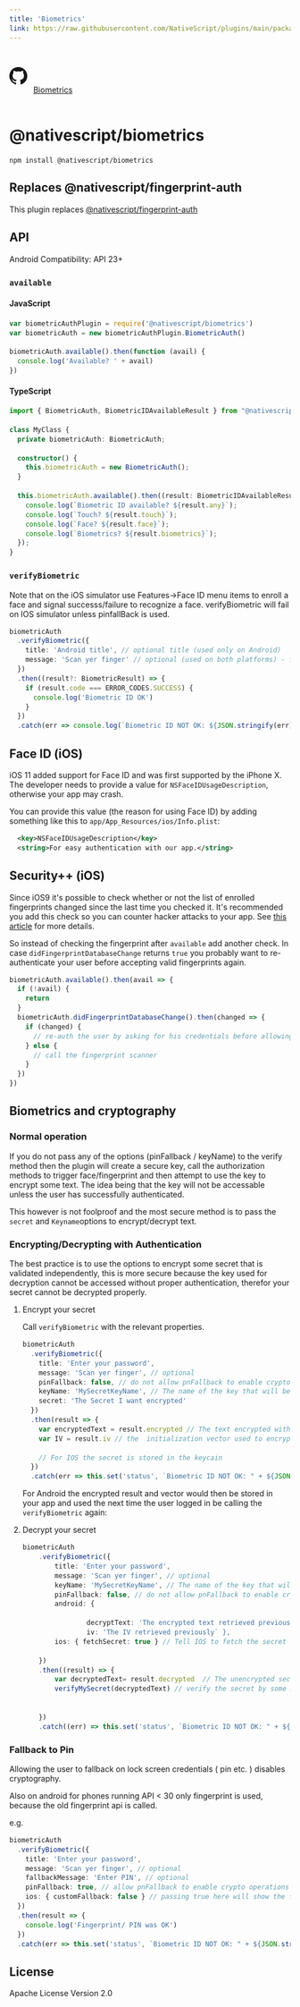 ```yaml
---
title: 'Biometrics'
link: https://raw.githubusercontent.com/NativeScript/plugins/main/packages/biometrics/README.md
---
```


<div style="width: 100%; padding: 1.2em 0em">
	<img alt="github logo" src="../assets/images/github/GitHub-Mark-32px.png" style="display: inline; margin: 1em 0.5em 1em 0em">
	<a href="https://github.com/NativeScript/plugins/tree/main/packages/biometrics" target="_blank" noopener>Biometrics</a>
</div>

# @nativescript/biometrics

```cli
npm install @nativescript/biometrics
```

## Replaces @nativescript/fingerprint-auth

This plugin replaces [@nativescript/fingerprint-auth](../fingerprint-auth)

## API

Android Compatibility: API 23+

### `available`

#### JavaScript

```js
var biometricAuthPlugin = require('@nativescript/biometrics')
var biometricAuth = new biometricAuthPlugin.BiometricAuth()

biometricAuth.available().then(function (avail) {
  console.log('Available? ' + avail)
})
```

#### TypeScript

```typescript
import { BiometricAuth, BiometricIDAvailableResult } from "@nativescript/biometrics";

class MyClass {
  private biometricAuth: BiometricAuth;

  constructor() {
    this.biometricAuth = new BiometricAuth();
  }

  this.biometricAuth.available().then((result: BiometricIDAvailableResult) => {
    console.log(`Biometric ID available? ${result.any}`);
    console.log(`Touch? ${result.touch}`);
    console.log(`Face? ${result.face}`);
	console.log(`Biometrics? ${result.biometrics}`);
  });
}
```

### `verifyBiometric`

Note that on the iOS simulator use Features->Face ID menu items to enroll a face and signal successs/failure to recognize a face.
verifyBiometric will fail on IOS simulator unless pinfallBack is used.

```typescript
biometricAuth
  .verifyBiometric({
    title: 'Android title', // optional title (used only on Android)
    message: 'Scan yer finger' // optional (used on both platforms) - for FaceID on iOS see the notes about NSFaceIDUsageDescription
  })
  .then((result?: BiometricResult) => {
    if (result.code === ERROR_CODES.SUCCESS) {
      console.log('Biometric ID OK')
    }
  })
  .catch(err => console.log(`Biometric ID NOT OK: ${JSON.stringify(err)}`))
```

## Face ID (iOS)

iOS 11 added support for Face ID and was first supported by the iPhone X.
The developer needs to provide a value for `NSFaceIDUsageDescription`, otherwise your app may crash.

You can provide this value (the reason for using Face ID) by adding something like this to `app/App_Resources/ios/Info.plist`:

```xml
  <key>NSFaceIDUsageDescription</key>
  <string>For easy authentication with our app.</string>
```

## Security++ (iOS)

Since iOS9 it's possible to check whether or not the list of enrolled fingerprints changed since
the last time you checked it. It's recommended you add this check so you can counter hacker attacks
to your app. See [this article](https://www.linkedin.com/pulse/fingerprint-trojan-per-thorsheim/) for more details.

So instead of checking the fingerprint after `available` add another check.
In case `didFingerprintDatabaseChange` returns `true` you probably want to re-authenticate your user
before accepting valid fingerprints again.

```typescript
biometricAuth.available().then(avail => {
  if (!avail) {
    return
  }
  biometricAuth.didFingerprintDatabaseChange().then(changed => {
    if (changed) {
      // re-auth the user by asking for his credentials before allowing a fingerprint scan again
    } else {
      // call the fingerprint scanner
    }
  })
})
```

## Biometrics and cryptography

### Normal operation

If you do not pass any of the options (pinFallback / keyName) to the verify method then the plugin will create a secure key, call the authorization methods to trigger face/fingerprint and then attempt to use the key to encrypt some text. The idea being that the key will not be accessable unless the user has successfully authenticated.

This however is not foolproof and the most secure method is to pass the `secret` and `Keyname`options to encrypt/decrypt text.

### Encrypting/Decrypting with Authentication

The best practice is to use the options to encrypt some secret that is validated independently, this is more secure because the key used for decryption cannot be accessed without proper authentication, therefor your secret cannot be decrypted properly.

1.  Encrypt your secret

    Call `verifyBiometric` with the relevant properties.

    ```ts
    biometricAuth
      .verifyBiometric({
        title: 'Enter your password',
        message: 'Scan yer finger', // optional
        pinFallback: false, // do not allow pnFallback to enable crypto operations
        keyName: 'MySecretKeyName', // The name of the key that will be created/used
        secret: 'The Secret I want encrypted'
      })
      .then(result => {
        var encryptedText = result.encrypted // The text encrypted with a key named "MySecretKeyName" (Android Only)
        var IV = result.iv // the  initialization vector used to encrypt (Android Only)

        // For IOS the secret is stored in the keycain
      })
      .catch(err => this.set('status', `Biometric ID NOT OK: " + ${JSON.stringify(err)}`))
    ```

    For Android the encrypted result and vector would then be stored in your app and used the next time the user logged in be calling the `verifyBiometric` again:

1.  Decrypt your secret

    ```ts
    biometricAuth
    	.verifyBiometric({
    		title: 'Enter your password',
    		message: 'Scan yer finger', // optional
    		keyName: 'MySecretKeyName', // The name of the key that will be created/used
    		pinFallback: false, // do not allow pnFallback to enable crypto operations
    		android: {

    				decryptText: 'The encrypted text retrieved previously',
    				iv: 'The IV retrieved previously` },
    		ios: { fetchSecret: true } // Tell IOS to fetch the secret

    	})
    	.then((result) => {
    		var decryptedText= result.decrypted  // The unencrypted secret
    		verifyMySecret(decryptedText) // verify the secret by some means, e.g. a call to a back end server.


    	})
    	.catch((err) => this.set('status', `Biometric ID NOT OK: " + ${JSON.stringify(err)}`));

    ```

### Fallback to Pin

Allowing the user to fallback on lock screen credentials ( pin etc. ) disables cryptography.

Also on android for phones running API < 30 only fingerprint is used, because the old fingerprint api is called.

e.g.

```ts
biometricAuth
  .verifyBiometric({
    title: 'Enter your password',
    message: 'Scan yer finger', // optional
    fallbackMessage: 'Enter PIN', // optional
    pinFallback: true, // allow pnFallback to enable crypto operations
    ios: { customFallback: false } // passing true here will show the fallback message and allow you to handle this in a custom manner.
  })
  .then(result => {
    console.log('Fingerprint/ PIN was OK')
  })
  .catch(err => this.set('status', `Biometric ID NOT OK: " + ${JSON.stringify(err)}`))
```

## License

Apache License Version 2.0
